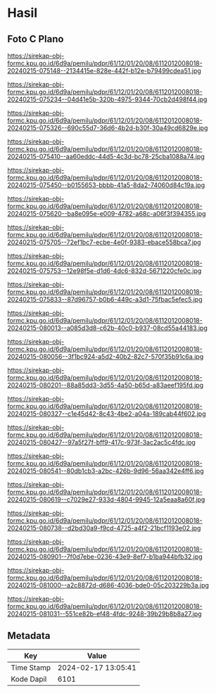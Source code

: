 # Hasil

## Foto C Plano

https://sirekap-obj-formc.kpu.go.id/6d9a/pemilu/pdpr/61/12/01/20/08/6112012008018-20240215-075148--2134415e-828e-442f-b12e-b79499cdea51.jpg

https://sirekap-obj-formc.kpu.go.id/6d9a/pemilu/pdpr/61/12/01/20/08/6112012008018-20240215-075234--04d41e5b-320b-4975-9344-70cb2d498f44.jpg

https://sirekap-obj-formc.kpu.go.id/6d9a/pemilu/pdpr/61/12/01/20/08/6112012008018-20240215-075326--690c55d7-36d6-4b2d-b30f-30a49cd6829e.jpg

https://sirekap-obj-formc.kpu.go.id/6d9a/pemilu/pdpr/61/12/01/20/08/6112012008018-20240215-075410--aa60eddc-44d5-4c3d-bc78-25cba1088a74.jpg

https://sirekap-obj-formc.kpu.go.id/6d9a/pemilu/pdpr/61/12/01/20/08/6112012008018-20240215-075450--b0155653-bbbb-41a5-8da2-74060d84c19a.jpg

https://sirekap-obj-formc.kpu.go.id/6d9a/pemilu/pdpr/61/12/01/20/08/6112012008018-20240215-075620--ba8e095e-e009-4782-a68c-a06f3f394355.jpg

https://sirekap-obj-formc.kpu.go.id/6d9a/pemilu/pdpr/61/12/01/20/08/6112012008018-20240215-075705--72ef1bc7-ecbe-4e0f-9383-ebace558bca7.jpg

https://sirekap-obj-formc.kpu.go.id/6d9a/pemilu/pdpr/61/12/01/20/08/6112012008018-20240215-075753--12e98f5e-d1d6-4dc6-832d-5671220cfe0c.jpg

https://sirekap-obj-formc.kpu.go.id/6d9a/pemilu/pdpr/61/12/01/20/08/6112012008018-20240215-075833--87d96757-b0b6-449c-a3d1-75fbac5efec5.jpg

https://sirekap-obj-formc.kpu.go.id/6d9a/pemilu/pdpr/61/12/01/20/08/6112012008018-20240215-080013--a085d3d8-c62b-40c0-b937-08cd55a44183.jpg

https://sirekap-obj-formc.kpu.go.id/6d9a/pemilu/pdpr/61/12/01/20/08/6112012008018-20240215-080056--3f1bc924-a5d2-40b2-82c7-570f35b91c6a.jpg

https://sirekap-obj-formc.kpu.go.id/6d9a/pemilu/pdpr/61/12/01/20/08/6112012008018-20240215-080201--88a85dd3-3d55-4a50-b65d-a83aeef195fd.jpg

https://sirekap-obj-formc.kpu.go.id/6d9a/pemilu/pdpr/61/12/01/20/08/6112012008018-20240215-080327--c1e45d42-8c43-4be2-a04a-189cab44f602.jpg

https://sirekap-obj-formc.kpu.go.id/6d9a/pemilu/pdpr/61/12/01/20/08/6112012008018-20240215-080427--97a5f27f-bff9-417c-973f-3ac2ac5c4fdc.jpg

https://sirekap-obj-formc.kpu.go.id/6d9a/pemilu/pdpr/61/12/01/20/08/6112012008018-20240215-080541--80db1cb3-a2bc-426b-9d96-56aa342e4ff6.jpg

https://sirekap-obj-formc.kpu.go.id/6d9a/pemilu/pdpr/61/12/01/20/08/6112012008018-20240215-080619--c7029e27-933d-4804-9945-12a5eaa8a60f.jpg

https://sirekap-obj-formc.kpu.go.id/6d9a/pemilu/pdpr/61/12/01/20/08/6112012008018-20240215-080738--d2bd30a9-f9cd-4725-a4f2-21bcf1193e02.jpg

https://sirekap-obj-formc.kpu.go.id/6d9a/pemilu/pdpr/61/12/01/20/08/6112012008018-20240215-080901--7f0d7ebe-0236-43e9-8ef7-b1ba944bfb32.jpg

https://sirekap-obj-formc.kpu.go.id/6d9a/pemilu/pdpr/61/12/01/20/08/6112012008018-20240215-081000--a2c8872d-d686-4036-bde0-05c203229b3a.jpg

https://sirekap-obj-formc.kpu.go.id/6d9a/pemilu/pdpr/61/12/01/20/08/6112012008018-20240215-081031--551ce82b-ef48-4fdc-9248-39b29b8b8a27.jpg


## Metadata

| Key        | Value               |
| ---------- | ------------------- |
| Time Stamp | 2024-02-17 13:05:41 |
| Kode Dapil | 6101                |



